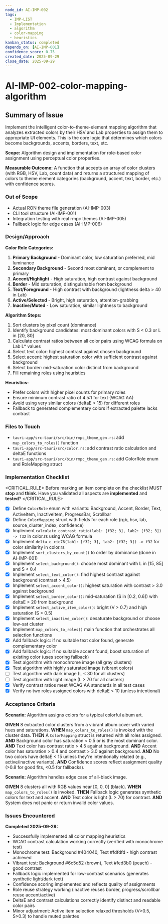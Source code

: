 ```yaml
---
node_id: AI-IMP-002
tags:
  - IMP-LIST
  - Implementation
  - algorithm
  - color-mapping
  - heuristics
kanban_status: completed
depends_on: [AI-IMP-001]
confidence_score: 0.75
created_date: 2025-09-29
close_date: 2025-09-29
---
```


# AI-IMP-002-color-mapping-algorithm

## Summary of Issue

Implement the intelligent color-to-theme-element mapping algorithm that analyzes extracted colors by their HSV and Lab properties to assign them to appropriate UI elements. This is the core logic that determines which colors become backgrounds, accents, borders, text, etc.

**Scope:** Algorithm design and implementation for role-based color assignment using perceptual color properties.

**Measurable Outcome:** A function that accepts an array of color clusters (with RGB, HSV, Lab, count data) and returns a structured mapping of colors to theme element categories (background, accent, text, border, etc.) with confidence scores.

### Out of Scope

- Actual RON theme file generation (AI-IMP-003)
- CLI tool structure (AI-IMP-001)
- Integration testing with real rmpc themes (AI-IMP-005)
- Fallback logic for edge cases (AI-IMP-006)

### Design/Approach

**Color Role Categories:**
1. **Primary Background** - Dominant color, low saturation preferred, mid luminance
2. **Secondary Background** - Second most dominant, or complement to primary
3. **Accent/Highlight** - High saturation, high contrast against background
4. **Border** - Mid saturation, distinguishable from background
5. **Text/Foreground** - High contrast with background (lightness delta > 40 in Lab)
6. **Active/Selected** - Bright, high saturation, attention-grabbing
7. **Inactive/Muted** - Low saturation, similar lightness to background

**Algorithm Steps:**
1. Sort clusters by pixel count (dominance)
2. Identify background candidates: most dominant colors with S < 0.3 or L in [20, 80]
3. Calculate contrast ratios between all color pairs using WCAG formula on Lab L* values
4. Select text color: highest contrast against chosen background
5. Select accent: highest saturation color with sufficient contrast against background
6. Select border: mid-saturation color distinct from background
7. Fill remaining roles using heuristics

**Heuristics:**
- Prefer colors with higher pixel counts for primary roles
- Ensure minimum contrast ratio of 4.5:1 for text (WCAG AA)
- Avoid using very similar colors (deltaE < 15) for different roles
- Fallback to generated complementary colors if extracted palette lacks contrast

### Files to Touch

- `tauri-app/src-tauri/src/bin/rmpc_theme_gen.rs`: add `map_colors_to_roles()` function
- `tauri-app/src-tauri/src/color.rs`: add contrast ratio calculation and deltaE functions
- `tauri-app/src-tauri/src/bin/rmpc_theme_gen.rs`: add ColorRole enum and RoleMapping struct

### Implementation Checklist

<CRITICAL_RULE>
Before marking an item complete on the checklist MUST **stop** and **think**. Have you validated all aspects are **implemented** and **tested**?
</CRITICAL_RULE>

- [x] Define `ColorRole` enum with variants: Background, Accent, Border, Text, ActiveItem, InactiveItem, ProgressBar, Scrollbar
- [x] Define `ColorMapping` struct with fields for each role (rgb, hsv, lab, source_cluster_index, confidence)
- [x] Implement `calculate_contrast_ratio(lab1: [f32; 3], lab2: [f32; 3]) -> f32` in color.rs using WCAG formula
- [x] Implement `delta_e_cie76(lab1: [f32; 3], lab2: [f32; 3]) -> f32` for color similarity in color.rs
- [x] Implement `sort_clusters_by_count()` to order by dominance (done in AI-IMP-001)
- [x] Implement `select_background()`: choose most dominant with L in [15, 85] and S < 0.4
- [x] Implement `select_text_color()`: find highest contrast against background (contrast > 4.5)
- [x] Implement `select_accent_color()`: highest saturation with contrast > 3.0 against background
- [x] Implement `select_border_color()`: mid-saturation (S in [0.2, 0.6]) with deltaE > 20 from background
- [x] Implement `select_active_item_color()`: bright (V > 0.7) and high saturation (S > 0.5)
- [x] Implement `select_inactive_color()`: desaturate background or choose low-sat cluster
- [x] Implement `map_colors_to_roles()` main function that orchestrates all selection functions
- [x] Add fallback logic: if no suitable text color found, generate complementary color
- [x] Add fallback logic: if no suitable accent found, boost saturation of existing color (uses scoring fallback)
- [x] Test algorithm with monochrome image (all gray clusters)
- [x] Test algorithm with highly saturated image (vibrant colors)
- [ ] Test algorithm with dark image (L < 30 for all clusters)
- [ ] Test algorithm with light image (L > 70 for all clusters)
- [x] Verify contrast ratios meet WCAG AA standards in all test cases
- [x] Verify no two roles assigned colors with deltaE < 10 (unless intentional)

### Acceptance Criteria

**Scenario:** Algorithm assigns colors for a typical colorful album art.

**GIVEN** 8 extracted color clusters from a vibrant album cover with varied hues and saturations.
**WHEN** `map_colors_to_roles()` is invoked with the cluster data.
**THEN** A `ColorMapping` struct is returned with all roles assigned.
**AND** Background color has saturation < 0.5 or is the most dominant color.
**AND** Text color has contrast ratio > 4.5 against background.
**AND** Accent color has saturation > 0.4 and contrast > 3.0 against background.
**AND** No two colors have deltaE < 15 unless they're intentionally related (e.g., active/inactive variants).
**AND** Confidence scores reflect assignment quality (>0.8 for good fits, <0.5 for fallbacks).

**Scenario:** Algorithm handles edge case of all-black image.

**GIVEN** 8 clusters all with RGB values near [0, 0, 0] (black).
**WHEN** `map_colors_to_roles()` is invoked.
**THEN** Fallback logic generates synthetic colors for text and accent.
**AND** Text color is light (L > 70) for contrast.
**AND** System does not panic or return invalid color values.

### Issues Encountered

**Completed 2025-09-29:**
- Successfully implemented all color mapping heuristics
- WCAG contrast calculation working correctly (verified with monochrome test)
- Monochrome test: Background #404040, Text #fdfdfd - high contrast achieved
- Vibrant test: Background #6c5d52 (brown), Text #fed3b0 (peach) - good contrast
- Fallback logic implemented for low-contrast scenarios (generates synthetic light/dark text)
- Confidence scoring implemented and reflects quality of assignments
- Role reuse strategy working (inactive reuses border, progress/scrollbar reuse accent/active)
- DeltaE and contrast calculations correctly identify distinct and readable color pairs
- Minor adjustment: Active item selection relaxed thresholds (V>0.5, S>0.3) to handle muted palettes